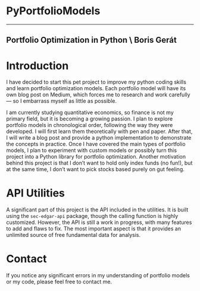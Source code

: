 # PyPortfolioModels

---
Portfolio Optimization in Python
\\ Boris Gerát
---

# Introduction

I have decided to start this pet project to improve my python coding skills and learn portfolio optimization models. Each portfolio model will have its own blog post on Medium, which forces me to research and work carefully — so I embarrass myself as little as possible.  

I am currently studying quantitative economics, so finance is not my primary field, but it is becoming a growing passion. I plan to explore portfolio models in chronological order, following the way they were developed. I will first learn them theoretically with pen and paper. After that, I will write a blog post and provide a python implementation to demonstrate the concepts in practice. Once I have covered the main types of portfolio models, I plan to experiment with custom models or possibly turn this project into a Python library for portfolio optimization. Another motivation behind this project is that I don’t want to hold only index funds (no fun!), but at the same time, I don’t want to pick stocks based purely on gut feeling.  

# API Utilities  

A significant part of this project is the API included in the utilities. It is built using the `sec-edgar-api` package, though the calling function is highly customized. However, the API is still a work in progress, with many features to add and flaws to fix. The most important aspect is that it provides an unlimited source of free fundamental data for analysis.  

# Contact  

If you notice any significant errors in my understanding of portfolio models or my code, please feel free to contact me.  
